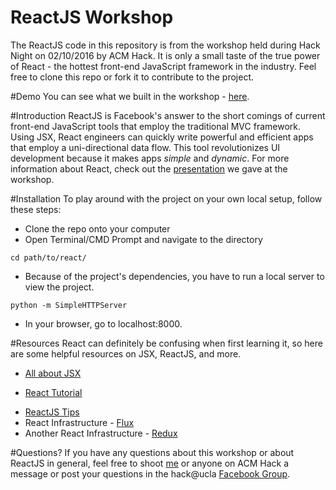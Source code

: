 # ReactJS Workshop
The ReactJS code in this repository is from the workshop held during Hack Night on 02/10/2016 by ACM Hack. It is only a small taste of the true power of React - the hottest front-end JavaScript framework in the industry. Feel free to clone this repo or fork it to contribute to the project.

#Demo
You can see what we built in the workshop - [here](http://acm-react.herokuapp.com).

#Introduction
ReactJS is Facebook's answer to the short comings of current front-end JavaScript tools that employ the traditional MVC framework. Using JSX, React engineers can quickly write powerful and efficient apps that employ a uni-directional data flow. This tool revolutionizes UI development because it makes apps _simple_ and _dynamic_. For more information about React, check out the [presentation](https://github.com/epicchewy/ACM_Hack/blob/master/ReactJS_Workshop/Intro-to-React-JS.pdf) we gave at the workshop.

#Installation
To play around with the project on your own local setup, follow these steps:
+ Clone the repo onto your computer
+ Open Terminal/CMD Prompt and navigate to the directory
```
cd path/to/react/
```
+ Because of the project's dependencies, you have to run a local server to view the project.

```
python -m SimpleHTTPServer
```
+ In your browser, go to localhost:8000.

#Resources
React can definitely be confusing when first learning it, so here are some helpful resources on JSX, ReactJS, and more.
* [All about JSX](https://facebook.github.io/jsx/)
- [React Tutorial](http://facebook.github.io/react/docs/tutorial.html)
+ [ReactJS Tips](http://www.toptal.com/react/tips-and-practices)
+ React Infrastructure - [Flux](https://facebook.github.io/flux/docs/overview.html)
+ Another React Infrastructure - [Redux](https://rackt.org/redux)

#Questions?
If you have any questions about this workshop or about ReactJS in general, feel free to shoot [me](https://www.facebook.com/luke.chui) or anyone on ACM Hack a message or post your questions in the hack@ucla [Facebook Group](https://www.facebook.com/groups/1638313646457724/).
